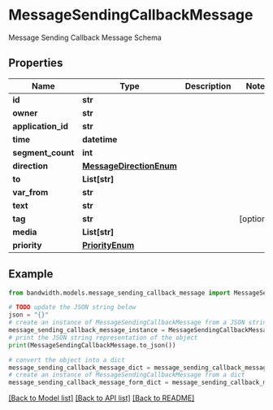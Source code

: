 # MessageSendingCallbackMessage

Message Sending Callback Message Schema

## Properties

Name | Type | Description | Notes
------------ | ------------- | ------------- | -------------
**id** | **str** |  | 
**owner** | **str** |  | 
**application_id** | **str** |  | 
**time** | **datetime** |  | 
**segment_count** | **int** |  | 
**direction** | [**MessageDirectionEnum**](MessageDirectionEnum.md) |  | 
**to** | **List[str]** |  | 
**var_from** | **str** |  | 
**text** | **str** |  | 
**tag** | **str** |  | [optional] 
**media** | **List[str]** |  | 
**priority** | [**PriorityEnum**](PriorityEnum.md) |  | 

## Example

```python
from bandwidth.models.message_sending_callback_message import MessageSendingCallbackMessage

# TODO update the JSON string below
json = "{}"
# create an instance of MessageSendingCallbackMessage from a JSON string
message_sending_callback_message_instance = MessageSendingCallbackMessage.from_json(json)
# print the JSON string representation of the object
print(MessageSendingCallbackMessage.to_json())

# convert the object into a dict
message_sending_callback_message_dict = message_sending_callback_message_instance.to_dict()
# create an instance of MessageSendingCallbackMessage from a dict
message_sending_callback_message_form_dict = message_sending_callback_message.from_dict(message_sending_callback_message_dict)
```
[[Back to Model list]](../README.md#documentation-for-models) [[Back to API list]](../README.md#documentation-for-api-endpoints) [[Back to README]](../README.md)


